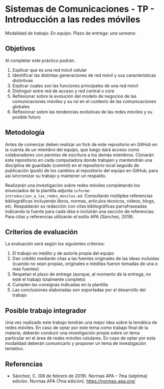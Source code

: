 # Sistemas de Comunicaciones - TP - Introducción a las redes móviles

Modalidad de trabajo: *En equipo*.
Plazo de entrega: *una semana*.

## Objetivos

Al completar este práctico podrán.

1. Explicar que es una red móvil celular
2. Identificar las distintas generaciones de red móvil y sus características
   distintivas
3. Explicar cuales son las funciones principales de una red móvil
4. Distinguir entre red de acceso y red central o core
5. Reflexionar sobre la evolución del modelo de negocios de las comunicaciones
   móviles y su rol en el contexto de las comunicaciones globales
6. Reflexionar sobre las tendencias evolutivas de las redes móviles y su posible
   futuro

## Metodología

Antes de comenzar deben realizar un fork de este repositorio en GitHub en la
cuenta de un miembro del equipo, que luego dará acceso como colaboradores con
permiso de escritura a los demás miembros. Clonarán este repositorio en cada
computadora donde trabajen y mantendrán una disciplina de guardado (commit) en
el repositorio local seguido de publicación (push) de los cambios al repositorio
del equipo en GitHub, para así sincronizar su trabajo y mantener un respaldo.

Realizarán una investigación sobre redes móviles completando los enunciados de
la plantilla adjunta `informe-introduccion_a_las_redes_moviles.md`. Consultarán
múltiples referencias bibliográficas incluyendo libros, normas, artículos
técnicos, videos, blogs, etc. Respaldarán su redacción con citas bibliográficas
parrafraseadas indicando la fuente para cada idea e incluirán una sección de
referencias. Para citas y referencias utilizarán el estilo APA (Sánchez, 2019).

## Criterios de evaluación

La evaluación será según los siguientes criterios:

1. El trabajo es inédito y de autoría propia del equipo
2. Dan crédito mediante citas a las fuentes originales de las ideas incluidas
   (cuando no sean propias, originales e inéditas fueron tomadas de una o más
   fuentes)
3. Respetan el plazo de entrega (aunque, al momento de la entrega, no esté
   el trabajo totalmente completo)
4. Cumplen las consignas indicadas en la plantilla
5. Las conclusiones elaboradas son soportadas por el desarrollo del trabajo

## Posible trabajo integrador

Una vez realizado este trabajo tendrán una mejor idea sobre la temática de
redes móviles. En caso de optar por este tema como trabajo final de la materia,
deberán conducir una investigación propia sobre un tema particular en el área de
redes móviles celulares. En caso de optar por esta modalidad deberán comunicarlo
y proponer un tema de investigación tentativo.

## Referencias

- Sánchez, C. (08 de febrero de 2019). Normas APA – 7ma (séptima) edición.
  Normas APA (7ma edición). <https://normas-apa.org/>
